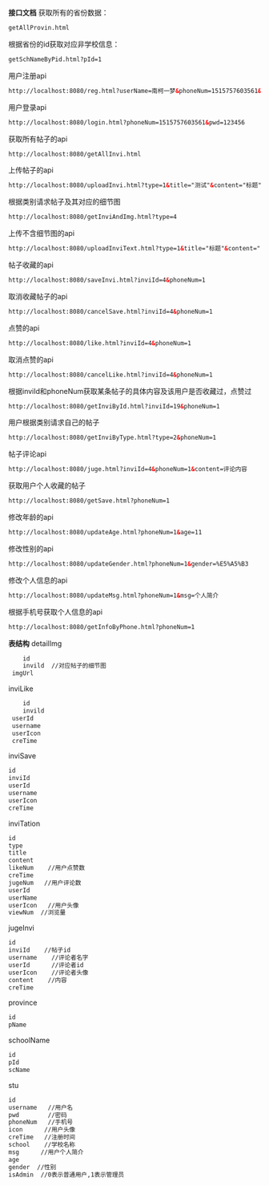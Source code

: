 **接口文档**
获取所有的省份数据：
```html
getAllProvin.html
```
根据省份的id获取对应非学校信息：
```html
getSchNameByPid.html?pId=1
```
用户注册api
```html
http://localhost:8080/reg.html?userName=南柯一梦&phoneNum=1515757603561&schoolName=台州学院&pwd=123456
```
用户登录api
```html
http://localhost:8080/login.html?phoneNum=1515757603561&pwd=123456
```
获取所有帖子的api
```html
http://localhost:8080/getAllInvi.html
```
上传帖子的api
```html
http://localhost:8080/uploadInvi.html?type=1&title="测试"&content="标题"&detailImg=list&phoneNum=15157603361
```
根据类别请求帖子及其对应的细节图
```html
http://localhost:8080/getInviAndImg.html?type=4
```
上传不含细节图的api
```html
http://localhost:8080/uploadInviText.html?type=1&title="标题"&content="neibfdg"&phoneNum=1
```


帖子收藏的api
```html
http://localhost:8080/saveInvi.html?inviId=4&phoneNum=1
```
取消收藏帖子的api
```html
http://localhost:8080/cancelSave.html?inviId=4&phoneNum=1
```
点赞的api
```html
http://localhost:8080/like.html?inviId=4&phoneNum=1
```
取消点赞的api
```html
http://localhost:8080/cancelLike.html?inviId=4&phoneNum=1
```
根据inviId和phoneNum获取某条帖子的具体内容及该用户是否收藏过，点赞过
```html
http://localhost:8080/getInviById.html?inviId=19&phoneNum=1
```
用户根据类别请求自己的帖子
```html
http://localhost:8080/getInviByType.html?type=2&phoneNum=1
```
帖子评论api
```html
http://localhost:8080/juge.html?inviId=4&phoneNum=1&content=评论内容
```
获取用户个人收藏的帖子
```html
http://localhost:8080/getSave.html?phoneNum=1
```



修改年龄的api

```html
http://localhost:8080/updateAge.html?phoneNum=1&age=11
```
修改性别的api
```html
http://localhost:8080/updateGender.html?phoneNum=1&gender=%E5%A5%B3
```
修改个人信息的api
```html
http://localhost:8080/updateMsg.html?phoneNum=1&msg=个人简介
```
根据手机号获取个人信息的api
```html
http://localhost:8080/getInfoByPhone.html?phoneNum=1
```




**表结构**
detailImg
```html
	id
	invild  //对应帖子的细节图
 imgUrl   
```
inviLike
```html
	id
	invild 
 userId
 username
 userIcon
 creTime
```

inviSave
```html
id
inviId
userId
username
userIcon
creTime
```
inviTation
```html
id
type 
title
content
likeNum    //用户点赞数
creTime
jugeNum   //用户评论数
userId
userName
userIcon   //用户头像
viewNum  //浏览量

```
jugeInvi
```html
id
inviId    //帖子id
username    //评论者名字
userId      //评论者id
userIcon    //评论者头像
content    //内容
creTime

```

province
```html
id
pName
```


schoolName
```html
id
pId
scName
```
stu
```html
id
username   //用户名
pwd        //密码
phoneNum   //手机号
icon      //用户头像
creTime   //注册时间
school    //学校名称
msg      //用户个人简介
age
gender	//性别
isAdmin  //0表示普通用户,1表示管理员
```




